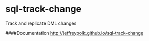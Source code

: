 # sql-track-change
Track and replicate DML changes

####Documentation
http://jeffreypolk.github.io/sql-track-change
